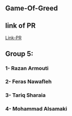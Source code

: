 ## Game-Of-Greed

## link of PR
[Link-PR](   )

## Group 5:
### 1- Razan Armouti
### 2- Feras Nawafleh
### 3- Tariq Sharaia
### 4- Mohammad Alsamaki
